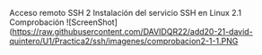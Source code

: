 
Acceso remoto SSH
2 Instalación del servicio SSH en Linux
2.1 Comprobación
![ScreenShot](https://raw.githubusercontent.com/DAVIDQR22/add20-21-david-quintero/U1/Practica2/ssh/imagenes/comprobacion2-1-1.PNG

